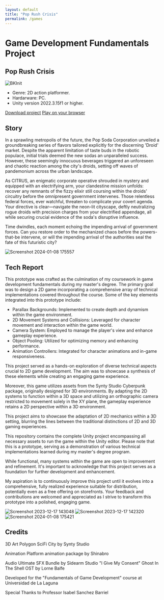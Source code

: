 ```yaml
---
layout: default
title: "Pop Rush Crisis"
permalink: /games
---
```


# Game Development Fundamentals Project

## Pop Rush Crisis

![BKInit](https://github.com/hiddenDevXR/MDVJ-FundamentalsGame/assets/86928162/d21be2a2-308d-4f68-8ac1-b670ce8c27e1)

- Genre: 2D action platformer.
- Hardarware: PC.
- Unity version 2022.3.15f1 or higher.

[Download project](https://github.com/hiddenDevXR/MDVJ-FundamentalsGame/blob/main/PRC_Game.zip)
[Play on your browser](https://play.unity.com/mg/other/pop-rush-crisis)



## Story

In a sprawling metropolis of the future, the Pop Soda Corporation unveiled a groundbreaking series of flavors tailored explicitly for the discerning 'Droid' market. Despite the apparent limitation of taste buds in the robotic populace, initial trials deemed the new sodas an unparalleled success. However, these seemingly innocuous beverages triggered an unforeseen and chaotic reaction among the city's droids, setting off waves of pandemonium across the urban landscape.

As CITRUS, an enigmatic corporate operative shrouded in mystery and equipped with an electrifying arm, your clandestine mission unfolds: recover any remnants of the fizzy elixir still coursing within the droids' circuitry before the omnipresent government intervenes. Those relentless federal forces, ever watchful, threaten to complicate your covert agenda. Your directive is clear—navigate the neon-lit cityscape, deftly neutralizing rogue droids with precision charges from your electrified appendage, all while securing crucial evidence of the soda's disruptive influence.

Time dwindles, each moment echoing the impending arrival of government forces. Can you restore order to the mechanized chaos before the powers-that-be intervene, or will the impending arrival of the authorities seal the fate of this futuristic city?

![Screenshot 2024-01-08 175557](https://github.com/hiddenDevXR/MDVJ-FundamentalsGame/assets/86928162/5e57a8a9-6b45-4597-b1d7-a5c6c90aad80)


## Tech Report

This prototype was crafted as the culmination of my coursework in game development fundamentals during my master's degree. The primary goal was to design a 2D game incorporating a comprehensive array of technical implementations covered throughout the course. Some of the key elements integrated into this prototype include:

- Parallax Backgrounds: Implemented to create depth and dynamism within the game environment.
- 2D Movement Systems and Collisions: Leveraged for character movement and interaction within the game world.
- Camera System: Employed to manage the player's view and enhance gameplay experience.
- Object Pooling: Utilized for optimizing memory and enhancing performance.
- Animation Controllers: Integrated for character animations and in-game responsiveness.

This project served as a hands-on exploration of diverse technical aspects crucial to 2D game development. The aim was to showcase a synthesis of these elements while creating an engaging game experience.

Moreover, this game utilizes assets from the Synty Studio Cyberpunk package, originally designed for 3D environments. By adapting the 2D systems to function within a 3D space and utilizing an orthographic camera restricted to movement solely in the XY plane, the gameplay experience retains a 2D perspective within a 3D environment.

This project aims to showcase the adaptation of 2D mechanics within a 3D setting, blurring the lines between the traditional distinctions of 2D and 3D gaming experiences.

This repository contains the complete Unity project encompassing all necessary assets to run the game within the Unity editor. Please note that this is a prototype, serving as a demonstration of various technical implementations learned during my master's degree program.

While functional, many systems within the game are open to improvement and refinement. It's important to acknowledge that this project serves as a foundation for further development and enhancement.

My aspiration is to continuously improve this project until it evolves into a comprehensive, fully realized experience suitable for distribution, potentially even as a free offering on storefronts. Your feedback and contributions are welcomed and appreciated as I strive to transform this prototype into a polished, engaging game.

![Screenshot 2023-12-17 143048](https://github.com/hiddenDevXR/MDVJ-FundamentalsGame/assets/86928162/cfca6927-34ab-4aab-808c-52f7fbba7ea9)
![Screenshot 2023-12-17 142320](https://github.com/hiddenDevXR/MDVJ-FundamentalsGame/assets/86928162/f917b29b-0b0c-4f1f-9789-fd203cc61755)
![Screenshot 2024-01-08 175421](https://github.com/hiddenDevXR/MDVJ-FundamentalsGame/assets/86928162/5389f433-27c4-4eb3-9eb4-89544bd7a21d)

## Credits

3D Art
Polygon SciFi City by Synty Studio

Animation
Platform animation package by Shinabro

Audio
Ultimate SFX Bundle by Sidearm Studio
"I Give My Consent" Ghost In The Shell OST by Lorne Balfe

Developed for the "Fundamentals of Game Development" course at Universidad de La Laguna

Special Thanks to Professor Isabel Sanchez Barriel
